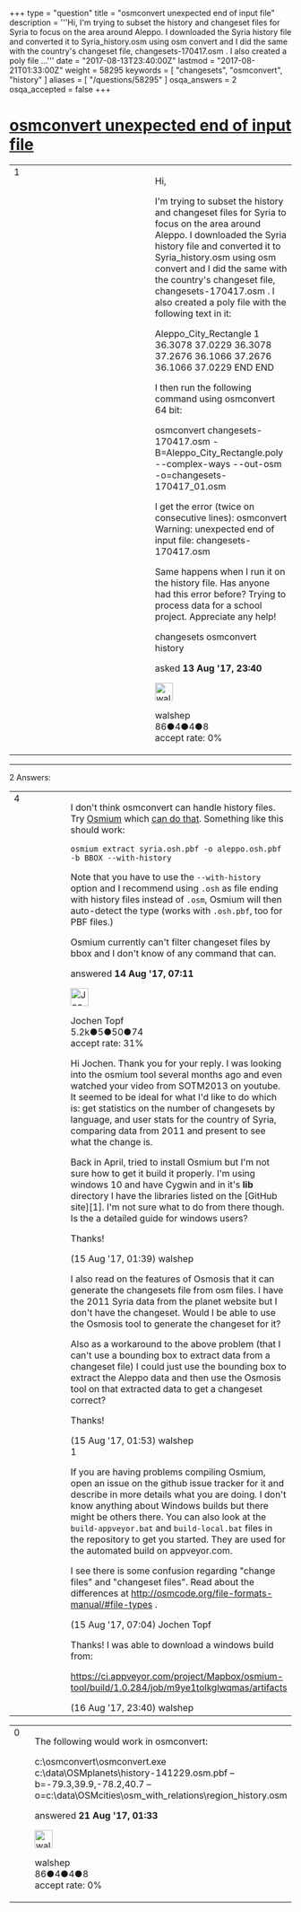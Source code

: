 +++
type = "question"
title = "osmconvert unexpected end of input file"
description = '''Hi, I&#x27;m trying to subset the history and changeset files for Syria to focus on the area around Aleppo. I downloaded the Syria history file and converted it to Syria_history.osm using osm convert and I did the same with the country&#x27;s changeset file, changesets-170417.osm . I also created a poly file ...'''
date = "2017-08-13T23:40:00Z"
lastmod = "2017-08-21T01:33:00Z"
weight = 58295
keywords = [ "changesets", "osmconvert", "history" ]
aliases = [ "/questions/58295" ]
osqa_answers = 2
osqa_accepted = false
+++

<div class="headNormal">

# [osmconvert unexpected end of input file](/questions/58295/osmconvert-unexpected-end-of-input-file)

</div>

<div id="main-body">

<div id="askform">

<table id="question-table" style="width:100%;">
<colgroup>
<col style="width: 50%" />
<col style="width: 50%" />
</colgroup>
<tbody>
<tr>
<td style="width: 30px; vertical-align: top"><div class="vote-buttons">
<span id="post-58295-upvote" class="ajax-command post-vote up" rel="nofollow" title="I like this post (click again to cancel)"> </span>
<div id="post-58295-score" class="post-score" title="current number of votes">
1
</div>
<span id="post-58295-downvote" class="ajax-command post-vote down" rel="nofollow" title="I dont like this post (click again to cancel)"> </span> <span id="favorite-mark" class="ajax-command favorite-mark" rel="nofollow" title="mark/unmark this question as favorite (click again to cancel)"> </span>
<div id="favorite-count" class="favorite-count">
&#10;</div>
</div></td>
<td><div id="item-right">
<div class="question-body">
<p>Hi,</p>
<p>I'm trying to subset the history and changeset files for Syria to focus on the area around Aleppo. I downloaded the Syria history file and converted it to Syria_history.osm using osm convert and I did the same with the country's changeset file, changesets-170417.osm . I also created a poly file with the following text in it:</p>
<p>Aleppo_City_Rectangle 1 36.3078 37.0229 36.3078 37.2676 36.1066 37.2676 36.1066 37.0229 END END</p>
<p>I then run the following command using osmconvert 64 bit:</p>
<p>osmconvert changesets-170417.osm -B=Aleppo_City_Rectangle.poly --complex-ways --out-osm -o=changesets-170417_01.osm</p>
<p>I get the error (twice on consecutive lines): osmconvert Warning: unexpected end of input file: changesets-170417.osm</p>
<p>Same happens when I run it on the history file. Has anyone had this error before? Trying to process data for a school project. Appreciate any help!</p>
</div>
<div id="question-tags" class="tags-container tags">
<span class="post-tag tag-link-changesets" rel="tag" title="see questions tagged &#39;changesets&#39;">changesets</span> <span class="post-tag tag-link-osmconvert" rel="tag" title="see questions tagged &#39;osmconvert&#39;">osmconvert</span> <span class="post-tag tag-link-history" rel="tag" title="see questions tagged &#39;history&#39;">history</span>
</div>
<div id="question-controls" class="post-controls">
&#10;</div>
<div class="post-update-info-container">
<div class="post-update-info post-update-info-user">
<p>asked <strong>13 Aug '17, 23:40</strong></p>
<img src="https://secure.gravatar.com/avatar/862ad51c251682f7af001a6cb0e487c3?s=32&amp;d=identicon&amp;r=g" class="gravatar" width="32" height="32" alt="walshep&#39;s gravatar image" />
<p><span>walshep</span><br />
<span class="score" title="86 reputation points">86</span><span title="4 badges"><span class="badge1">●</span><span class="badgecount">4</span></span><span title="4 badges"><span class="silver">●</span><span class="badgecount">4</span></span><span title="8 badges"><span class="bronze">●</span><span class="badgecount">8</span></span><br />
<span class="accept_rate" title="Rate of the user&#39;s accepted answers">accept rate:</span> <span title="walshep has no accepted answers">0%</span></p>
</div>
</div>
<div id="comments-container-58295" class="comments-container">
&#10;</div>
<div id="comment-tools-58295" class="comment-tools">
&#10;</div>
<div class="clear">
&#10;</div>
<div id="comment-58295-form-container" class="comment-form-container">
&#10;</div>
<div class="clear">
&#10;</div>
</div></td>
</tr>
</tbody>
</table>

------------------------------------------------------------------------

<div class="tabBar">

<span id="sort-top"></span>

<div class="headQuestions">

2 Answers:

</div>

</div>

<span id="58296"></span>

<div id="answer-container-58296" class="answer">

<table style="width:100%;">
<colgroup>
<col style="width: 50%" />
<col style="width: 50%" />
</colgroup>
<tbody>
<tr>
<td style="width: 30px; vertical-align: top"><div class="vote-buttons">
<span id="post-58296-upvote" class="ajax-command post-vote up" rel="nofollow" title="I like this post (click again to cancel)"> </span>
<div id="post-58296-score" class="post-score" title="current number of votes">
4
</div>
<span id="post-58296-downvote" class="ajax-command post-vote down" rel="nofollow" title="I dont like this post (click again to cancel)"> </span>
</div></td>
<td><div class="item-right">
<div class="answer-body">
<p>I don't think osmconvert can handle history files. Try <a href="http://osmcode.org/osmium-tool/">Osmium</a> which <a href="http://docs.osmcode.org/osmium/latest/osmium-extract.html">can do that</a>. Something like this should work:</p>
<pre><code>osmium extract syria.osh.pbf -o aleppo.osh.pbf -b BBOX --with-history</code></pre>
<p>Note that you have to use the <code>--with-history</code> option and I recommend using <code>.osh</code> as file ending with history files instead of <code>.osm</code>, Osmium will then auto-detect the type (works with <code>.osh.pbf</code>, too for PBF files.)</p>
<p>Osmium currently can't filter changeset files by bbox and I don't know of any command that can.</p>
</div>
<div class="answer-controls post-controls">
&#10;</div>
<div class="post-update-info-container">
<div class="post-update-info post-update-info-user">
<p>answered <strong>14 Aug '17, 07:11</strong></p>
<img src="https://secure.gravatar.com/avatar/2d4dfcdcde73aa5e2ffa4a9b3a7cb51d?s=32&amp;d=identicon&amp;r=g" class="gravatar" width="32" height="32" alt="Jochen%20Topf&#39;s gravatar image" />
<p><span>Jochen Topf</span><br />
<span class="score" title="5244 reputation points"><span>5.2k</span></span><span title="5 badges"><span class="badge1">●</span><span class="badgecount">5</span></span><span title="50 badges"><span class="silver">●</span><span class="badgecount">50</span></span><span title="74 badges"><span class="bronze">●</span><span class="badgecount">74</span></span><br />
<span class="accept_rate" title="Rate of the user&#39;s accepted answers">accept rate:</span> <span title="Jochen Topf has 32 accepted answers">31%</span></p>
</div>
</div>
<div id="comments-container-58296" class="comments-container">
<span id="58308"></span>
<div id="comment-58308" class="comment">
<div id="post-58308-score" class="comment-score">
&#10;</div>
<div class="comment-text">
<p>Hi Jochen. Thank you for your reply. I was looking into the osmium tool several months ago and even watched your video from SOTM2013 on youtube. It seemed to be ideal for what I'd like to do which is: get statistics on the number of changesets by language, and user stats for the country of Syria, comparing data from 2011 and present to see what the change is.</p>
<p>Back in April, tried to install Osmium but I'm not sure how to get it build it properly. I'm using windows 10 and have Cygwin and in it's <strong>lib</strong> directory I have the libraries listed on the [GitHub site][1]. I'm not sure what to do from there though. Is the a detailed guide for windows users?</p>
<p>Thanks!</p>
</div>
<div id="comment-58308-info" class="comment-info">
<span class="comment-age">(15 Aug '17, 01:39)</span> <span class="comment-user userinfo">walshep</span>
</div>
</div>
<span id="58309"></span>
<div id="comment-58309" class="comment">
<div id="post-58309-score" class="comment-score">
&#10;</div>
<div class="comment-text">
<p>I also read on the features of Osmosis that it can generate the changesets file from osm files. I have the 2011 Syria data from the planet website but I don't have the changeset. Would I be able to use the Osmosis tool to generate the changeset for it?</p>
<p>Also as a workaround to the above problem (that I can't use a bounding box to extract data from a changeset file) I could just use the bounding box to extract the Aleppo data and then use the Osmosis tool on that extracted data to get a changeset correct?</p>
<p>Thanks!</p>
</div>
<div id="comment-58309-info" class="comment-info">
<span class="comment-age">(15 Aug '17, 01:53)</span> <span class="comment-user userinfo">walshep</span>
</div>
</div>
<span id="58310"></span>
<div id="comment-58310" class="comment">
<div id="post-58310-score" class="comment-score">
1
</div>
<div class="comment-text">
<p>If you are having problems compiling Osmium, open an issue on the github issue tracker for it and describe in more details what you are doing. I don't know anything about Windows builds but there might be others there. You can also look at the <code>build-appveyor.bat</code> and <code>build-local.bat</code> files in the repository to get you started. They are used for the automated build on appveyor.com.</p>
<p>I see there is some confusion regarding "change files" and "changeset files". Read about the differences at <a href="http://osmcode.org/file-formats-manual/#file-types">http://osmcode.org/file-formats-manual/#file-types</a> .</p>
</div>
<div id="comment-58310-info" class="comment-info">
<span class="comment-age">(15 Aug '17, 07:04)</span> <span class="comment-user userinfo">Jochen Topf</span>
</div>
</div>
<span id="58339"></span>
<div id="comment-58339" class="comment">
<div id="post-58339-score" class="comment-score">
&#10;</div>
<div class="comment-text">
<p>Thanks! I was able to download a windows build from:</p>
<p><a href="https://ci.appveyor.com/project/Mapbox/osmium-tool/build/1.0.284/job/m9ye1tolkglwqmas/artifacts">https://ci.appveyor.com/project/Mapbox/osmium-tool/build/1.0.284/job/m9ye1tolkglwqmas/artifacts</a></p>
</div>
<div id="comment-58339-info" class="comment-info">
<span class="comment-age">(16 Aug '17, 23:40)</span> <span class="comment-user userinfo">walshep</span>
</div>
</div>
</div>
<div id="comment-tools-58296" class="comment-tools">
&#10;</div>
<div class="clear">
&#10;</div>
<div id="comment-58296-form-container" class="comment-form-container">
&#10;</div>
<div class="clear">
&#10;</div>
</div></td>
</tr>
</tbody>
</table>

</div>

<span id="58416"></span>

<div id="answer-container-58416" class="answer answered-by-owner">

<table style="width:100%;">
<colgroup>
<col style="width: 50%" />
<col style="width: 50%" />
</colgroup>
<tbody>
<tr>
<td style="width: 30px; vertical-align: top"><div class="vote-buttons">
<span id="post-58416-upvote" class="ajax-command post-vote up" rel="nofollow" title="I like this post (click again to cancel)"> </span>
<div id="post-58416-score" class="post-score" title="current number of votes">
0
</div>
<span id="post-58416-downvote" class="ajax-command post-vote down" rel="nofollow" title="I dont like this post (click again to cancel)"> </span>
</div></td>
<td><div class="item-right">
<div class="answer-body">
<p>The following would work in osmconvert:</p>
<p>c:\osmconvert\osmconvert.exe c:\data\OSMplanets\history-141229.osm.pbf –b=-79.3,39.9,-78.2,40.7 –o=c:\data\OSMcities\osm_with_relations\region_history.osm</p>
</div>
<div class="answer-controls post-controls">
&#10;</div>
<div class="post-update-info-container">
<div class="post-update-info post-update-info-user">
<p>answered <strong>21 Aug '17, 01:33</strong></p>
<img src="https://secure.gravatar.com/avatar/862ad51c251682f7af001a6cb0e487c3?s=32&amp;d=identicon&amp;r=g" class="gravatar" width="32" height="32" alt="walshep&#39;s gravatar image" />
<p><span>walshep</span><br />
<span class="score" title="86 reputation points">86</span><span title="4 badges"><span class="badge1">●</span><span class="badgecount">4</span></span><span title="4 badges"><span class="silver">●</span><span class="badgecount">4</span></span><span title="8 badges"><span class="bronze">●</span><span class="badgecount">8</span></span><br />
<span class="accept_rate" title="Rate of the user&#39;s accepted answers">accept rate:</span> <span title="walshep has no accepted answers">0%</span></p>
</div>
</div>
<div id="comments-container-58416" class="comments-container">
&#10;</div>
<div id="comment-tools-58416" class="comment-tools">
&#10;</div>
<div class="clear">
&#10;</div>
<div id="comment-58416-form-container" class="comment-form-container">
&#10;</div>
<div class="clear">
&#10;</div>
</div></td>
</tr>
</tbody>
</table>

</div>

<div class="paginator-container-left">

</div>

</div>

</div>

